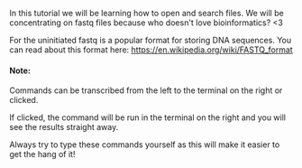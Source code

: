 In this tutorial we will be learning how to open and search files.  We will be
concentrating on fastq files because who doesn't love bioinformatics? <3

For the uninitiated fastq is a popular format for storing DNA sequences. You 
can read about this format here:  https://en.wikipedia.org/wiki/FASTQ_format


#### Note: 
Commands can be transcribed from the left to the terminal on the right or 
clicked.  

If clicked, the command will be run in the terminal on the right and 
you will see the results straight away.  

Always try to type these commands 
yourself as this will make it easier to get the hang of it!